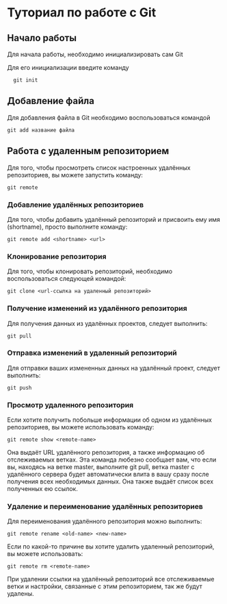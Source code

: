 # Туториал по работе с Git

## Начало работы

Для начала работы, необходимо инициализировать сам Git

Для его инициализации введите команду 

```
  git init
```

## Добавление файла

Для добавления файла в Git необходимо воспользоваться командой 

```
git add название файла
```

## Работа с удаленным репозиторием

Для того, чтобы просмотреть список настроенных удалённых репозиториев, вы можете запустить команду:

```
git remote
```

### Добавление удалённых репозиториев

Для того, чтобы добавить удалённый репозиторий и присвоить ему имя (shortname), просто выполните команду:
```
git remote add <shortname> <url>
```
### Клонирование репозитория

Для того, чтобы клонировать репозиторий, необходимо воспользоваться следующей командой:

```
git clone <url-ссылка на удаленный репозиторий>
```
### Получение изменений из удалённого репозитория

Для получения данных из удалённых проектов, следует выполнить:

```
git pull
```

### Отправка изменений в удаленный репозиторий

Для отправки ваших измененных данных на удалённый проект, следует выполнить:
```
git push
```

### Просмотр удаленного репозитория

Если хотите получить побольше информации об одном из удалённых репозиториев, вы можете использовать команду:

```
git remote show <remote-name>
```
Она выдаёт URL удалённого репозитория, а также информацию об отслеживаемых ветках. Эта команда любезно сообщает вам, что если вы, находясь на ветке master, выполните git pull, ветка master с удалённого сервера будет автоматически влита в вашу сразу после получения всех необходимых данных. Она также выдаёт список всех полученных ею ссылок.

### Удаление и переименование удалённых репозиториев

Для переименования удалённого репозитория можно выполнить:

```
git remote rename <old-name> <new-name>
```

Если по какой-то причине вы хотите удалить удаленный репозиторий, вы можете использовать:

```
git remote rm <remote-name>
```

При удалении ссылки на удалённый репозиторий все отслеживаемые ветки и настройки, связанные с этим репозиторием, так же будут удалены.